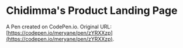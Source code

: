 # Chidimma's Product Landing Page

A Pen created on CodePen.io. Original URL: [https://codepen.io/meryane/pen/zYRXXzp](https://codepen.io/meryane/pen/zYRXXzp).

